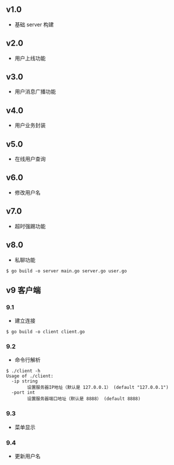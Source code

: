 ## v1.0

- 基础 server 构建

## v2.0

- 用户上线功能

## v3.0

- 用户消息广播功能

## v4.0

- 用户业务封装

## v5.0

- 在线用户查询

## v6.0

- 修改用户名

## v7.0

- 超时强踢功能

## v8.0

- 私聊功能

```
$ go build -o server main.go server.go user.go
```

## v9 客户端

### 9.1

- 建立连接

```
$ go build -o client client.go
```

### 9.2

- 命令行解析

```
$ ./client -h
Usage of ./client:
  -ip string
        设置服务器IP地址（默认是 127.0.0.1） (default "127.0.0.1")
  -port int
        设置服务器端口地址（默认是 8888） (default 8888)
```

### 9.3

- 菜单显示

### 9.4

- 更新用户名

